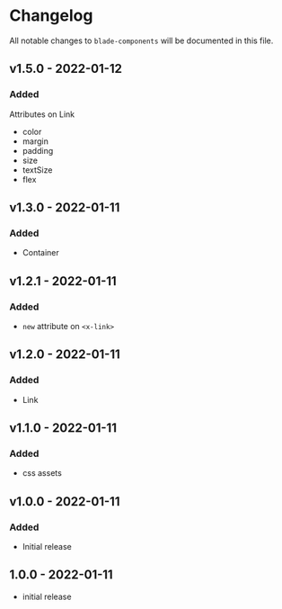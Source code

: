 # Changelog

All notable changes to `blade-components` will be documented in this file.

## v1.5.0 - 2022-01-12

### Added

Attributes on Link

- color
- margin
- padding
- size
- textSize
- flex

## v1.3.0 - 2022-01-11

### Added

- Container

## v1.2.1 - 2022-01-11

### Added

- `new` attribute on `<x-link>`

## v1.2.0 - 2022-01-11

### Added

- Link

## v1.1.0 - 2022-01-11

### Added

- css assets

## v1.0.0 - 2022-01-11

### Added

- Initial release

## 1.0.0 - 2022-01-11

- initial release
